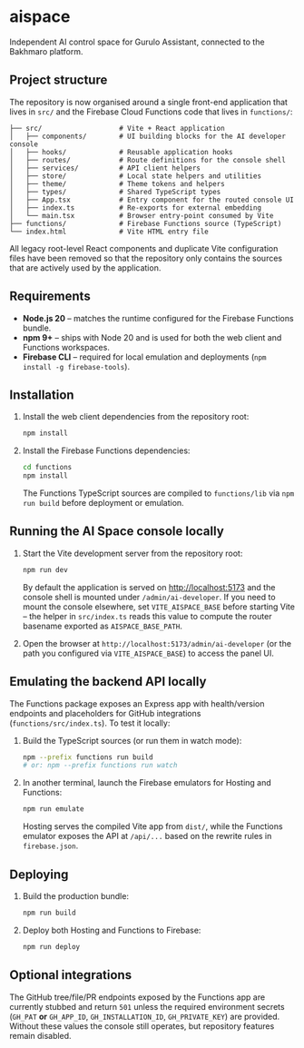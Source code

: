 # aispace
Independent AI control space for Gurulo Assistant, connected to the Bakhmaro platform.

## Project structure

The repository is now organised around a single front-end application that lives in `src/` and the Firebase Cloud Functions code that lives in `functions/`:

```
├── src/                   # Vite + React application
│   ├── components/        # UI building blocks for the AI developer console
│   ├── hooks/             # Reusable application hooks
│   ├── routes/            # Route definitions for the console shell
│   ├── services/          # API client helpers
│   ├── store/             # Local state helpers and utilities
│   ├── theme/             # Theme tokens and helpers
│   ├── types/             # Shared TypeScript types
│   ├── App.tsx            # Entry component for the routed console UI
│   ├── index.ts           # Re-exports for external embedding
│   └── main.tsx           # Browser entry-point consumed by Vite
├── functions/             # Firebase Functions source (TypeScript)
└── index.html             # Vite HTML entry file
```

All legacy root-level React components and duplicate Vite configuration files have been removed so that the repository only contains the sources that are actively used by the application.

## Requirements

- **Node.js 20** – matches the runtime configured for the Firebase Functions bundle.
- **npm 9+** – ships with Node 20 and is used for both the web client and Functions workspaces.
- **Firebase CLI** – required for local emulation and deployments (`npm install -g firebase-tools`).

## Installation

1. Install the web client dependencies from the repository root:

   ```bash
   npm install
   ```

2. Install the Firebase Functions dependencies:

   ```bash
   cd functions
   npm install
   ```

   The Functions TypeScript sources are compiled to `functions/lib` via `npm run build` before deployment or emulation.

## Running the AI Space console locally

1. Start the Vite development server from the repository root:

   ```bash
   npm run dev
   ```

   By default the application is served on [http://localhost:5173](http://localhost:5173) and the console shell is mounted under `/admin/ai-developer`. If you need to mount the console elsewhere, set `VITE_AISPACE_BASE` before starting Vite – the helper in `src/index.ts` reads this value to compute the router basename exported as `AISPACE_BASE_PATH`.

2. Open the browser at `http://localhost:5173/admin/ai-developer` (or the path you configured via `VITE_AISPACE_BASE`) to access the panel UI.

## Emulating the backend API locally

The Functions package exposes an Express app with health/version endpoints and placeholders for GitHub integrations (`functions/src/index.ts`). To test it locally:

1. Build the TypeScript sources (or run them in watch mode):

   ```bash
   npm --prefix functions run build
   # or: npm --prefix functions run watch
   ```

2. In another terminal, launch the Firebase emulators for Hosting and Functions:

   ```bash
   npm run emulate
   ```

   Hosting serves the compiled Vite app from `dist/`, while the Functions emulator exposes the API at `/api/...` based on the rewrite rules in `firebase.json`.

## Deploying

1. Build the production bundle:

   ```bash
   npm run build
   ```

2. Deploy both Hosting and Functions to Firebase:

   ```bash
   npm run deploy
   ```

## Optional integrations

The GitHub tree/file/PR endpoints exposed by the Functions app are currently stubbed and return `501` unless the required environment secrets (`GH_PAT` **or** `GH_APP_ID`, `GH_INSTALLATION_ID`, `GH_PRIVATE_KEY`) are provided. Without these values the console still operates, but repository features remain disabled.
